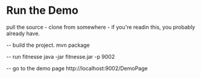Run the Demo
===

pull the source - clone from somewhere - if you're readin this, you probably already have.

-- build the project.
mvn package


-- run fitnesse
java -jar fitnesse.jar -p 9002


-- go to the demo page
http://localhost:9002/DemoPage